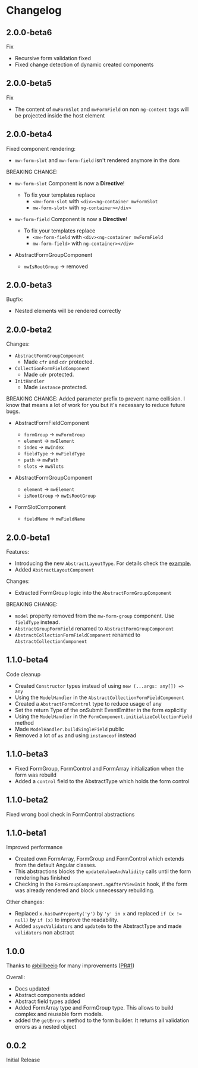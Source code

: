 # Changelog

## 2.0.0-beta6

Fix
- Recursive form validation fixed
- Fixed change detection of dynamic created components 

## 2.0.0-beta5

Fix
- The content of `mwFormSlot` and `mwFormField` on non `ng-content` tags will be projected inside the host element

## 2.0.0-beta4

Fixed component rendering:
- `mw-form-slot` and `mw-form-field` isn't rendered anymore in the dom

BREAKING CHANGE:
- `mw-form-slot` Component is now a **Directive**!
  - To fix your templates replace
    - `<mw-form-slot` with `<div><ng-container mwFormSlot`
    - `mw-form-slot>` with `ng-container></div>`

- `mw-form-field` Component is now a **Directive**!
  - To fix your templates replace
    - `<mw-form-field` with `<div><ng-container mwFormField`
    - `mw-form-field>` with `ng-container></div>`


- AbstractFormGroupComponent
  - `mwIsRootGroup` -> removed
  
## 2.0.0-beta3

Bugfix:
- Nested elements will be rendered correctly

## 2.0.0-beta2

Changes:
- `AbstractFormGroupComponent`
  - Made `cfr` and `cdr` protected.
- `CollectionFormFieldComponent`
  - Made `cdr` protected.
- `InitHandler`
  - Made `instance` protected.


BREAKING CHANGE:
Added parameter prefix to prevent name collision. 
I know that means a lot of work for you but it's necessary to reduce future bugs.

- AbstractFormFieldComponent
  - `formGroup` -> `mwFormGroup`
  - `element` -> `mwElement`
  - `index` -> `mwIndex`
  - `fieldType` -> `mwFieldType`
  - `path` -> `mwPath`
  - `slots` -> `mwSlots`

- AbstractFormGroupComponent
  - `element` -> `mwElement`
  - `isRootGroup` -> `mwIsRootGroup`
  
- FormSlotComponent
  - `fieldName` -> `mwFieldName`

## 2.0.0-beta1

Features:
- Introducing the new `AbstractLayoutType`. For details check the [example](./docs/layout-types.md).
- Added `AbstractLayoutComponent`

Changes:
- Extracted FormGroup logic into the `AbstractFormGroupComponent`

BREAKING CHANGE:
- `model` property removed from the `mw-form-group` component. Use `fieldType` instead.
- `AbstractGroupFormField` renamed to `AbstractFormGroupComponent`
- `AbstractCollectionFormFieldComponent` renamed to `AbstractCollectionComponent`

## 1.1.0-beta4
Code cleanup
- Created `Constructor` types instead of using `new (...args: any[]) => any`
- Using the `ModelHandler` in the `AbstractCollectionFormFieldComponent`
- Created a `AbstractFormControl` type to reduce usage of any
- Set the return Type of the onSubmit EventEmitter in the form explicitly
- Using the `ModelHandler` in the `FormComponent.initializeCollectionField` method
- Made `ModelHandler.buildSingleField` public
- Removed a lot of `as` and using `instanceof` instead

## 1.1.0-beta3
- Fixed FormGroup, FormControl and FormArray initialization when the form was rebuild
- Added a `control` field to the AbstractType which holds the form control 

## 1.1.0-beta2
Fixed wrong bool check in FormControl abstractions

## 1.1.0-beta1
Improved performance
- Created own FormArray, FormGroup and FormControl which extends from the default Angular classes.
- This abstractions blocks the `updateValueAndValidity` calls until the form rendering has finished
- Checking in the `FormGroupComponent.ngAfterViewInit` hook, if the form was already rendered and block unnecessary rebuilding.

Other changes:
- Replaced `x.hasOwnProperty('y')` by `'y' in x` and replaced `if (x != null)` by `if (x)` to improve the readability.
- Added `asyncValidators` and `updateOn` to the AbstractType and made `validators` non abstract

## 1.0.0
Thanks to [@billbeeio](https://github.com/billbeeio) for many improvements ([PR#1](https://github.com/mintware-de/mw-form-builder/pull/1))

Overall:
- Docs updated
- Abstract components added
- Abstract field types added
- Added FormArray type and FormGroup type. This allows to build complex and reusable form models.
- added the `getErrors` method to the form builder. It returns all validation errors as a nested object

## 0.0.2
Initial Release
